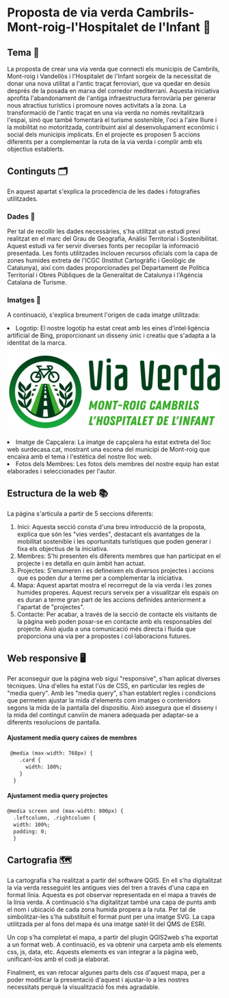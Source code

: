 # Proposta de via verda Cambrils-Mont-roig-l'Hospitalet de l'Infant :bicyclist:
## Tema :leaves:
La proposta de crear una via verda que connecti els municipis de Cambrils, Mont-roig i Vandellòs i l'Hospitalet de l'Infant sorgeix de la necessitat de donar una nova utilitat a l'antic traçat ferroviari, que va quedar en desús després de la posada en marxa del corredor mediterrani. Aquesta iniciativa aprofita l'abandonament de l'antiga infraestructura ferroviària per generar nous atractius turístics i promoure noves activitats a la zona. La transformació de l'antic traçat en una via verda no només revitalitzarà l'espai, sinó que també fomentarà el turisme sostenible, l'oci a l'aire lliure i la mobilitat no motoritzada, contribuint així al desenvolupament econòmic i social dels municipis implicats. En el projecte es proposen 5 accions diferents per a complementar la ruta de la via verda i complir amb els objectius establerts.
## Continguts :card_index_dividers: 
En aquest apartat s'explica la procedència de les dades i fotografies utilitzades.
### Dades :page_with_curl:
Per tal de recollir les dades necessàries, s'ha utilitzat un estudi previ realitzat en el marc del Grau de Geografia, Anàlisi Territorial i Sostenibilitat. Aquest estudi va fer servir diverses fonts per recopilar la informació presentada. Les fonts utilitzades inclouen recursos oficials com la capa de zones humides extreta de l'ICGC (Institut Cartogràfic i Geològic de Catalunya), així com dades proporcionades pel Departament de Política Territorial i Obres Públiques de la Generalitat de Catalunya i l'Agència Catalana de Turisme.
### Imatges :page_facing_up:
A continuació, s'explica breument l'origen de cada imatge utilitzada:
<li>Logotip: El nostre logotip ha estat creat amb les eines d'intel·ligència artificial de Bing, proporcionant un disseny únic i creatiu que s'adapta a la identitat de la marca.</li>

![](Picsart_24-06-18_15-40-50-790.png)

<li>Imatge de Capçalera: La imatge de capçalera ha estat extreta del lloc web surdecasa.cat, mostrant una escena del municipi de Mont-roig que encaixa amb el tema i l'estètica del nostre lloc web.</li>
<li> Fotos dels Membres: Les fotos dels membres del nostre equip han estat elaborades i seleccionades per l'autor.</li>

## Estructura de la web :books: 
La pàgina s'articula a partir de 5 seccions diferents:
1. Inici: Aquesta secció consta d'una breu introducció de la proposta, explica que són les "vies verdes", destacant els avantatges de la mobilitat sostenible i les oportunitats turístiques que poden generar i fixa els objectius de la iniciativa.
2. Membres: S'hi presenten els diferents membres que han participat en el projecte i es detalla en quin àmbit han actuat.
3. Projectes: S'enumeren i es defineixen els diversos projectes i accions que es poden dur a terme per a complementar la iniciativa.
4. Mapa: Aquest apartat mostra el recorregut de la via verda i les zones humides properes. Aquest recurs serveix per a visualitzar els espais on es duran a terme gran part de les accions definides anteriorment a l'apartat de "projectes".
5. Contacte: Per acabar, a través de la secció de contacte els visitants de la pàgina web poden posar-se en contacte amb els responsables del projecte. Això ajuda a una comunicació més directa i fluida que proporciona una via per a propostes i col·laboracions futures.

## Web responsive :desktop_computer:
Per aconseguir que la pàgina web sigui "responsive", s'han aplicat diverses tècniques. Una d'elles ha estat l'ús de CSS, en particular les regles de "media query". Amb les "media query", s'han establert regles i condicions que permeten ajustar la mida d'elements com imatges o contenidors segons la mida de la pantalla del dispositiu. Això assegura que el disseny i la mida del contingut canviïn de manera adequada per adaptar-se a diferents resolucions de pantalla.

#### Ajustament media query caixes de membres 

```
 @media (max-width: 768px) {
    .card {
      width: 100%;
    }
  }
```

#### Ajustament media query projectes 

```
@media screen and (max-width: 800px) {
  .leftcolumn, .rightcolumn {   
  width: 100%;
  padding: 0;
  }
```

## Cartografia :world_map:
La cartografia s'ha realitzat a partir del software QGIS. En ell s'ha digitalitzat la via verda resseguint les antigues vies del tren a través d'una capa en format línia. Aquesta es pot observar representada en el mapa a través de la línia verda. A continuació s'ha digitalitzat també una capa de punts amb el nom i ubicació de cada zona humida propera a la ruta. Per tal de simbolitzar-les s'ha substituït el format punt per una imatge SVG. La capa utilitzada per al fons del mapa és una imatge satèl·lit del QMS de ESRI.

Un cop s'ha completat el mapa, a partir del plugin QGIS2web s'ha exportat a un format web. A continuació, es va obtenir una carpeta amb els elements css, js, data, etc. Aquests elements es van integrar a la pàgina web, unificant-los amb el codi ja elaborat.

Finalment, es van retocar algunes parts dels css d'aquest mapa, per a poder modificar la presentació d'aquest i ajustar-lo a les nostres necessitats perquè la visualització fos més agradable.

